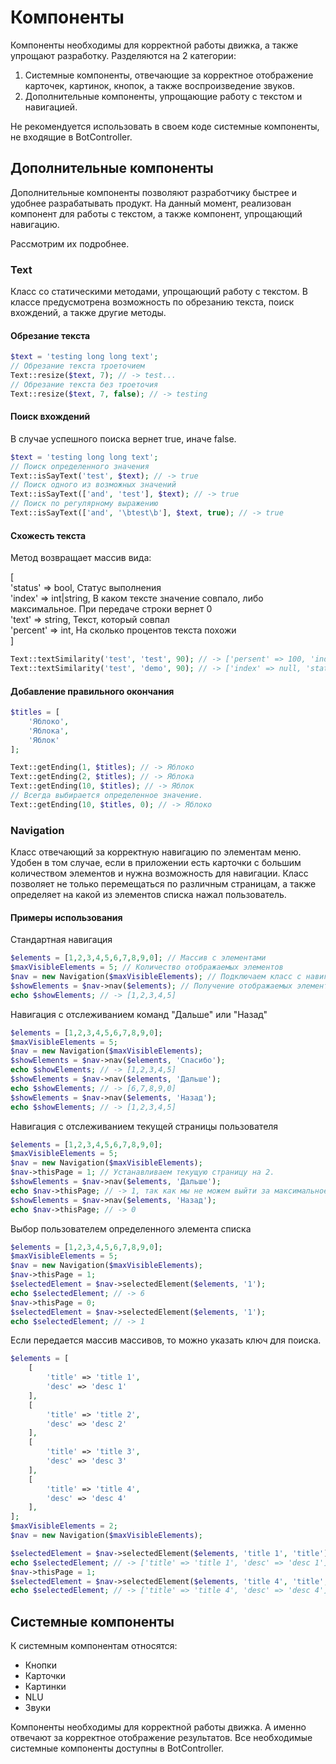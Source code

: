 # Компоненты
Компоненты необходимы для корректной работы движка, а также упрощают разработку. Разделяются на 2 категории:
1. Системные компоненты, отвечающие за корректное отображение карточек, картинок, кнопок, а также воспроизведение звуков.
2. Дополнительные компоненты, упрощающие работу с текстом и навигацией.

Не рекомендуется использовать в своем коде системные компоненты, не входящие в BotController.

## Дополнительные компоненты
Дополнительные компоненты позволяют разработчику быстрее и удобнее разрабатывать продукт. На данный момент, реализован компонент для работы с текстом, а также компонент, упрощающий навигацию.

Рассмотрим их подробнее.

### Text
Класс со статическими методами, упрощающий работу с текстом. В классе предусмотрена возможность по обрезанию текста, поиск вхождений, а также другие методы.
#### Обрезание текста
```php
$text = 'testing long long text';
// Обрезание текста троеточием
Text::resize($text, 7); // -> test...
// Обрезание текста без троеточия
Text::resize($text, 7, false); // -> testing
```
#### Поиск вхождений
В случае успешного поиска вернет true, иначе false.
```php
$text = 'testing long long text';
// Поиск определенного значения
Text::isSayText('test', $text); // -> true
// Поиск одного из возможных значений
Text::isSayText(['and', 'test'], $text); // -> true
// Поиск по регулярному выражению
Text::isSayText(['and', '\btest\b'], $text, true); // -> true
```
#### Схожесть текста
Метод возвращает массив вида:

[\
'status' => bool, Статус выполнения\
'index' => int|string, В каком тексте значение совпало, либо максимальное. При передаче строки вернет 0\
'text' => string, Текст, который совпал\
'percent' => int, На сколько процентов текста похожи\
]
```php
Text::textSimilarity('test', 'test', 90); // -> ['persent' => 100, 'index' => 0, 'status' => true, 'text' => 'test'];
Text::textSimilarity('test', 'demo', 90); // -> ['index' => null, 'status' => false, 'text' => null];
```
#### Добавление правильного окончания
```php
$titles = [
    'Яблоко',
    'Яблока',
    'Яблок'
];

Text::getEnding(1, $titles); // -> Яблоко
Text::getEnding(2, $titles); // -> Яблока
Text::getEnding(10, $titles); // -> Яблок
// Всегда выбирается определенное значение.
Text::getEnding(10, $titles, 0); // -> Яблоко
```

### Navigation
Класс отвечающий за корректную навигацию по элементам меню. Удобен в том случае, если в приложении есть карточки с большим количеством элементов и нужна возможность для навигации.
Класс позволяет не только перемещаться по различным страницам, а также определяет на какой из элементов списка нажал пользователь.
#### Примеры использования
Стандартная навигация
```php
$elements = [1,2,3,4,5,6,7,8,9,0]; // Массив с элементами
$maxVisibleElements = 5; // Количество отображаемых элементов
$nav = new Navigation($maxVisibleElements); // Подключаем класс с навигацией
$showElements = $nav->nav($elements); // Получение отображаемых элементов
echo $showElements; // -> [1,2,3,4,5]
```
Навигация с отслеживанием команд "Дальше" или "Назад"
```php
$elements = [1,2,3,4,5,6,7,8,9,0];
$maxVisibleElements = 5;
$nav = new Navigation($maxVisibleElements);
$showElements = $nav->nav($elements, 'Спасибо');
echo $showElements; // -> [1,2,3,4,5]
$showElements = $nav->nav($elements, 'Дальше');
echo $showElements; // -> [6,7,8,9,0]
$showElements = $nav->nav($elements, 'Назад');
echo $showElements; // -> [1,2,3,4,5]
```
Навигация с отслеживанием текущей страницы пользователя
```php
$elements = [1,2,3,4,5,6,7,8,9,0];
$maxVisibleElements = 5;
$nav = new Navigation($maxVisibleElements);
$nav->thisPage = 1; // Устанавливаем текущую страницу на 2.
$showElements = $nav->nav($elements, 'Дальше');
echo $nav->thisPage; // -> 1, так как мы не можем выйти за максимальное количество страниц
$showElements = $nav->nav($elements, 'Назад');
echo $nav->thisPage; // -> 0
```
Выбор пользователем определенного элемента списка
```php
$elements = [1,2,3,4,5,6,7,8,9,0];
$maxVisibleElements = 5;
$nav = new Navigation($maxVisibleElements);
$nav->thisPage = 1;
$selectedElement = $nav->selectedElement($elements, '1');
echo $selectedElement; // -> 6
$nav->thisPage = 0;
$selectedElement = $nav->selectedElement($elements, '1');
echo $selectedElement; // -> 1
```
Если передается массив массивов, то можно указать ключ для поиска.
```php
$elements = [
    [
        'title' => 'title 1',
        'desc' => 'desc 1'
    ],
    [
        'title' => 'title 2',
        'desc' => 'desc 2'
    ],
    [
        'title' => 'title 3',
        'desc' => 'desc 3'
    ],
    [
        'title' => 'title 4',
        'desc' => 'desc 4'
    ],
];
$maxVisibleElements = 2;
$nav = new Navigation($maxVisibleElements);

$selectedElement = $nav->selectedElement($elements, 'title 1', 'title');
echo $selectedElement; // -> ['title' => 'title 1', 'desc' => 'desc 1']
$nav->thisPage = 1;
$selectedElement = $nav->selectedElement($elements, 'title 4', 'title', 1);
echo $selectedElement; // -> ['title' => 'title 4', 'desc' => 'desc 4']
```

## Системные компоненты
К системным компонентам относятся:
- Кнопки
- Карточки
- Картинки
- NLU
- Звуки

Компоненты необходимы для корректной работы движка. А именно отвечают за корректное отображение результатов.
Все необходимые системные компоненты доступны в BotController.
